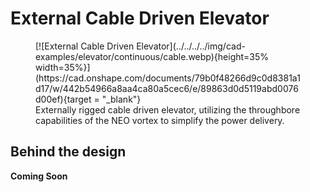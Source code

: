 <meta property="og:title" content="Elevator CAD Example: External Cable Driven Continuous">
<meta property="og:type" content="website">
<meta property="og:url" content="https://www.frcdesign.org/cad-examples/elevator/continuous/examples/cable/">
<meta property="og:image" content="https://www.frcdesign.org/img/cad-examples/elevator/continuous/cable.webp">
<meta name="theme-color" content="#4CAE4F">
<meta name="twitter:card" content="summary_large_image">

# External Cable Driven Elevator

<figure markdown="span">
[![External Cable Driven Elevator](../../../../img/cad-examples/elevator/continuous/cable.webp){height=35% width=35%}](https://cad.onshape.com/documents/79b0f48266d9c0d8381a1d17/w/442b54966a8aa4ca80a5cec6/e/89863d0d5119abd0076d00ef){target = "_blank"}
<figcaption>Externally rigged cable driven elevator, utilizing the throughbore capabilities of the NEO vortex to simplify the power delivery.</figcaption>
</figure>


## Behind the design
**Coming Soon**

